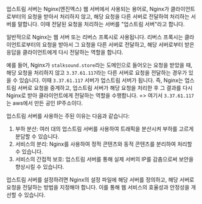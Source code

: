 업스트림 서버는 Nginx(엔진엑스) 웹 서버에서 사용되는 용어로, Nginx가 클라이언트로부터의 요청을 받아서 처리하지 않고, 해당 요청을 다른 서버로 전달하여 처리하는 서버를 말합니다. 이때 전달된 요청을 처리하는 서버를 "업스트림 서버"라고 합니다.

일반적으로 Nginx는 웹 서버 또는 리버스 프록시로 사용됩니다. 리버스 프록시는 클라이언트로부터의 요청을 받아서 그 요청을 다른 서버로 전달하고, 해당 서버로부터 받은 응답을 클라이언트에게 다시 전달하는 역할을 합니다.

예를 들어, Nginx가 `stalksound.store`라는 도메인으로 들어오는 요청을 받았을 때, 해당 요청을 처리하지 않고 `3.37.61.117`라는 다른 서버로 요청을 전달하는 경우가 있을 수 있습니다. 이때 `3.37.61.117` 서버가 업스트림 서버가 됩니다. 즉, Nginx는 업스트림 서버로 요청을 중계하고, 업스트림 서버가 해당 요청을 처리한 후 그 결과를 다시 Nginx로 받아 클라이언트에게 전달하는 역할을 수행합니다.
=> 여기서 `3.37.61.117`는 aws에서 만든 공인 IP주소이다.

업스트림 서버를 사용하는 주된 이유는 다음과 같습니다:

1. 부하 분산: 여러 대의 업스트림 서버를 사용하여 트래픽을 분산시켜 부하를 고르게 분담할 수 있습니다.
2. 서비스의 분리: Nginx를 사용하여 정적 콘텐츠와 동적 콘텐츠를 분리하여 처리할 수 있습니다.
3. 서비스의 간접적 보호: 업스트림 서버를 통해 실제 서버의 IP를 감춤으로써 보안을 향상시킬 수 있습니다.

업스트림 서버를 설정하려면 Nginx의 설정 파일에 해당 서버를 정의하고, 해당 서버로 요청을 전달하는 방법을 지정해야 합니다. 이를 통해 웹 서비스의 효율성과 안정성을 개선할 수 있습니다.